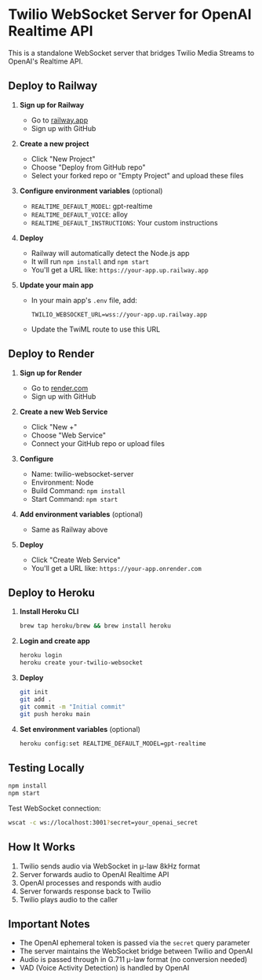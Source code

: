 # Twilio WebSocket Server for OpenAI Realtime API

This is a standalone WebSocket server that bridges Twilio Media Streams to OpenAI's Realtime API.

## Deploy to Railway

1. **Sign up for Railway**
   - Go to [railway.app](https://railway.app)
   - Sign up with GitHub

2. **Create a new project**
   - Click "New Project"
   - Choose "Deploy from GitHub repo"
   - Select your forked repo or "Empty Project" and upload these files

3. **Configure environment variables** (optional)
   - `REALTIME_DEFAULT_MODEL`: gpt-realtime
   - `REALTIME_DEFAULT_VOICE`: alloy
   - `REALTIME_DEFAULT_INSTRUCTIONS`: Your custom instructions

4. **Deploy**
   - Railway will automatically detect the Node.js app
   - It will run `npm install` and `npm start`
   - You'll get a URL like: `https://your-app.up.railway.app`

5. **Update your main app**
   - In your main app's `.env` file, add:
     ```
     TWILIO_WEBSOCKET_URL=wss://your-app.up.railway.app
     ```
   - Update the TwiML route to use this URL

## Deploy to Render

1. **Sign up for Render**
   - Go to [render.com](https://render.com)
   - Sign up with GitHub

2. **Create a new Web Service**
   - Click "New +"
   - Choose "Web Service"
   - Connect your GitHub repo or upload files

3. **Configure**
   - Name: twilio-websocket-server
   - Environment: Node
   - Build Command: `npm install`
   - Start Command: `npm start`

4. **Add environment variables** (optional)
   - Same as Railway above

5. **Deploy**
   - Click "Create Web Service"
   - You'll get a URL like: `https://your-app.onrender.com`

## Deploy to Heroku

1. **Install Heroku CLI**
   ```bash
   brew tap heroku/brew && brew install heroku
   ```

2. **Login and create app**
   ```bash
   heroku login
   heroku create your-twilio-websocket
   ```

3. **Deploy**
   ```bash
   git init
   git add .
   git commit -m "Initial commit"
   git push heroku main
   ```

4. **Set environment variables** (optional)
   ```bash
   heroku config:set REALTIME_DEFAULT_MODEL=gpt-realtime
   ```

## Testing Locally

```bash
npm install
npm start
```

Test WebSocket connection:
```bash
wscat -c ws://localhost:3001?secret=your_openai_secret
```

## How It Works

1. Twilio sends audio via WebSocket in μ-law 8kHz format
2. Server forwards audio to OpenAI Realtime API
3. OpenAI processes and responds with audio
4. Server forwards response back to Twilio
5. Twilio plays audio to the caller

## Important Notes

- The OpenAI ephemeral token is passed via the `secret` query parameter
- The server maintains the WebSocket bridge between Twilio and OpenAI
- Audio is passed through in G.711 μ-law format (no conversion needed)
- VAD (Voice Activity Detection) is handled by OpenAI